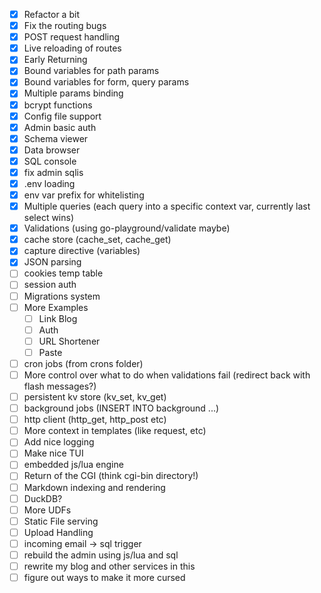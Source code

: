 - [x] Refactor a bit
- [x] Fix the routing bugs
- [x] POST request handling
- [x] Live reloading of routes
- [x] Early Returning
- [x] Bound variables for path params
- [x] Bound variables for form, query params
- [x] Multiple params binding
- [x] bcrypt functions
- [x] Config file support
- [x] Admin basic auth
- [x] Schema viewer
- [x] Data browser
- [x] SQL console
- [x] fix admin sqlis
- [x] .env loading
- [x] env var prefix for whitelisting
- [x] Multiple queries (each query into a specific context var, currently last select wins)
- [x] Validations (using go-playground/validate maybe)
- [x] cache store (cache_set, cache_get)
- [x] capture directive (variables)
- [x] JSON parsing
- [ ] cookies temp table
- [ ] session auth
- [ ] Migrations system
- [ ] More Examples
  - [ ] Link Blog
  - [ ] Auth
  - [ ] URL Shortener
  - [ ] Paste
- [ ] cron jobs (from crons folder)
- [ ] More control over what to do when validations fail (redirect back with flash messages?)
- [ ] persistent kv store (kv_set, kv_get)
- [ ] background jobs (INSERT INTO background ...)
- [ ] http client (http_get, http_post etc)
- [ ] More context in templates (like request, etc)
- [ ] Add nice logging
- [ ] Make nice TUI
- [ ] embedded js/lua engine
- [ ] Return of the CGI (think cgi-bin directory!)
- [ ] Markdown indexing and rendering
- [ ] DuckDB?
- [ ] More UDFs
- [ ] Static File serving
- [ ] Upload Handling
- [ ] incoming email -> sql trigger
- [ ] rebuild the admin using js/lua and sql
- [ ] rewrite my blog and other services in this
- [ ] figure out ways to make it more cursed
